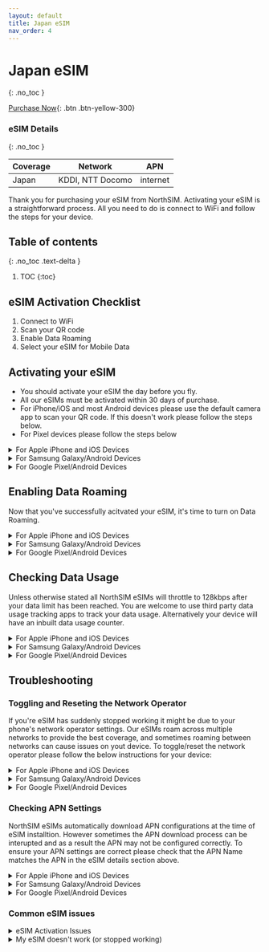 ```yaml
---
layout: default
title: Japan eSIM
nav_order: 4
---
```


# Japan eSIM
{: .no_toc }

[Purchase Now](https://www.northsim.com/product/japan-travel-esim/){: .btn .btn-yellow-300}

### eSIM Details
{: .no_toc }

| Coverage       | Network                     | APN      |
|----------------|-----------------------------|----------|
| Japan          | KDDI, NTT Docomo            | internet |

Thank you for purchasing your eSIM from NorthSIM. Activating your eSIM is a straightforward process. All you need to do is connect to WiFi and follow the steps for your device.

## Table of contents
{: .no_toc .text-delta }

1. TOC
{:toc}

## eSIM Activation Checklist

1. Connect to WiFi
2. Scan your QR code
3. Enable Data Roaming
4. Select your eSIM for Mobile Data

## Activating your eSIM

- You should activate your eSIM the day before you fly. 
- All our eSIMs must be activated within 30 days of purchase.
- For iPhone/iOS and most Android devices please use the default camera app to scan your QR code. If this doesn't work please follow the steps below.
- For Pixel devices please follow the steps below

<details markdown="block">
  <summary>
    For Apple iPhone and iOS Devices
  </summary>

{: .highlight }
Go to Settings > Mobile (Cellular)

![](../../assets/images/iphone-add-esim/1.gif){:width="40%"}

{: .highlight }
Then tap on add an eSIM

![](../../assets/images/iphone-add-esim/2.gif){:width="40%"}

{: .highlight }
Choose the use QR Code option

![](../../assets/images/iphone-add-esim/3.gif){:width="40%"}

{: .highlight }
Scan your QR Code (or enter your QR details manually if you have been given them)

![](../../assets/images/iphone-add-esim/4.gif){:width="40%"}

</details>

<details markdown="block">
  <summary>
    For Samsung Galaxy/Android Devices
  </summary>

{: .highlight }
Go to Settings > Connections

![](../../assets/images/samsung-add-esim/1.gif){:width="40%"}

{: .highlight }
Then tap on SIM Card Manager

![](../../assets/images/samsung-add-esim/2.gif){:width="40%"}

{: .highlight }
Tap on Add Mobile Plan

![](../../assets/images/samsung-add-esim/3.gif){:width="40%"}

{: .highlight }
Tap on Scan Carrier QR Code

![](../../assets/images/samsung-add-esim/4.gif){:width="40%"}

{: .highlight }
Scan your QR Code (or enter your QR details manually if you have been given them)

![](../../assets/images/samsung-add-esim/5.gif){:width="40%"}

</details>


<details markdown="block">
  <summary>
    For Google Pixel/Android Devices
  </summary>

{: .highlight }
  - Go to Settings > Network & Internet
  - Look for the SIMs menu and click the + button
  - Tap on Download a SIM instead
  - Tap Next and follow the instructions
  - Scan your QR code

</details>

## Enabling Data Roaming

Now that you've successfully acitvated your eSIM, it's time to turn on Data Roaming.

<details markdown="block">
  <summary>
    For Apple iPhone and iOS Devices
  </summary>

{: .highlight }
- Go to Settings
- Tap on Mobile
- Tap on the eSIM
- Scroll down and toggle on Data Roaming
</details>

<details markdown="block">
  <summary>
    For Samsung Galaxy/Android Devices
  </summary>

{: .highlight }
- Go To Settings
- Tap on Connections
- Tap on Mobile Networks
- Toggle on Data Roaming

</details>


<details markdown="block">
  <summary>
    For Google Pixel/Android Devices
  </summary>

{: .highlight }
- Go to Settings
- Tap on Network & Internet
- Tap on Internet
- Tap on the eSIM's setting icon (it looks like a gear)
- Toggle Roaming on

</details>

## Checking Data Usage

Unless otherwise stated all NorthSIM eSIMs will throttle to 128kbps after your data limit has been reached. You are welcome to use third party data usage tracking apps to track your data usage. Alternatively your device will have an inbuilt data usage counter.

<details markdown="block">
  <summary>
    For Apple iPhone and iOS Devices
  </summary>

  {: .highlight }
- Go to Settings
- Tap on Mobile
- Scroll down and check the Data Roaming Usage value
</details>

<details markdown="block">
  <summary>
    For Samsung Galaxy/Android Devices
  </summary>

{: .highlight }
- Go To Settings
- Tap on Connections
- Tap on Data Usage
- Check the data usage for your eSIM
</details>

<details markdown="block">
  <summary>
    For Google Pixel/Android Devices
  </summary>

  {: .highlight }
- Go to Settings
- Tap on Network & Internet
- Tap on Internet
- Tap on the eSIM you have installed
- Check your data usage
</details>

## Troubleshooting

### Toggling and Reseting the Network Operator
If you're eSIM has suddenly stopped working it might be due to your phone's network operator settings. Our eSIMs roam across multiple networks to provide the best coverage, and sometimes roaming between networks can cause issues on yout device. To toggle/reset the network operator please follow the below instructions for your device:

<details markdown="block">
  <summary>
    For Apple iPhone and iOS Devices
  </summary>

{: .highlight }

- On North American iPhone Mobile is also known as Cellular
- Go to Settings
- Tap on Mobile or Mobile Data
- Tap on Network Selection
- Toggle on and then off Automatic

</details>

<details markdown="block">
  <summary>
    For Samsung Galaxy/Android Devices
  </summary>

{: .highlight }
- Go To Settings
- Tap on Connections
- Tap on Mobile Networks
- Tap on Network Operators
- Toggle off and then on Select Automatically
</details>

<details markdown="block">
  <summary>
    For Google Pixel/Android Devices
  </summary>

{: .highlight }
- Go to Settings
- Tap on Network & Internet
- Tap on your eSIM
- Tap on Advanced
- Toggle off and then on Automatically Select Network

</details>

### Checking APN Settings

NorthSIM eSIMs automatically download APN configurations at the time of eSIM installtion. However sometimes the APN download process can be interupted and as a result the APN may not be configured correctly. To ensure your APN settings are correct please check that the APN Name matches the APN in the eSIM details section above.

<details markdown="block">
  <summary>
    For Apple iPhone and iOS Devices
  </summary>

{: .highlight }

- Settings > Mobile > Mobile Data Network
- Settings > Mobile Data > Mobile Data Options > Mobile Data Network
- Ensure that the APN Name is set as per eSIM details section above

</details>

<details markdown="block">
  <summary>
    For Samsung Galaxy/Android Devices
  </summary>

{: .highlight }
- Go To Settings
- Tap on Connections
- Tap on Mobile Networks
- Tap on Access Point Names
- Ensure that the APN Name is set as per eSIM details section above

</details>

<details markdown="block">
  <summary>
    For Google Pixel/Android Devices
  </summary>

{: .highlight }
- Go to Settings
- Tap on Network & Internet
- Tap on your eSIM
- Tap on Advanced
- Tap on Access Point Names
- Ensure that the APN Name is set as per eSIM details section above

</details>

### Common eSIM issues

<details markdown="block">
  <summary>
    eSIM Activation Issues
  </summary>

Most eSIM activation issues can be easily resolved by following the below steps:

```mermaid
%%{init: {'theme':'dark'}}%%
flowchart TD;
    A([I've purchased my eSIM]) -.Received QR Code.->  B([Scan QR code]);
    A-.Haven't Received QR code.->B1([Check your Junk/Spam mailbox]);
    B1-.Found my QR code.->B2[Scan QR Code];
    B1-.Still can't find my QR code.->G1([Please scan your QR code again]);
    B-.Successful.->C([Please enable Data Roaming on your eSIM]);
    B-.Unsuccessful.->D([Was there an error message?]);
    D-.Yes.->E([Does the message say the eSIM has already been scanned?]);
    E-.Yes.->F([Check your settings to see if eSIM is already added]);
    E-.No.->G([Please contact support via WhatsApp/Facebook]);
    D-.No.->H([Please scan your QR code again]);
```
</details>

<details markdown="block">
  <summary>
    My eSIM doesn't work (or stopped working)
  </summary>

Most eSIM issues can be resolved easily by following the below steps:

```mermaid
%%{init: {'theme':'dark'}}%%
flowchart TD
    A([My eSIM isn't working])-..->B([Have you successfully scanned the QR Code?]);
    B-.Yes.-> C([Is this the first time you are using the eSIM?]);
    B-.No.->D([Please scan your QR code]);
    C-.Yes.->E([Is data roaming enabled?]);
    C-.No.->F([It was working previously]);
    F-.The eSIM is very slow.->G([Please check your data usage limits]);
    F-.It's not working at all.->H([Please change or toggle network operator]);
    E-..->E1([Is the eSIM selected for Mobile Data?]);
    E1-.->E2([If you've just landed it may take a few minutes to activate]);
    E2-.It's still not working.-E3([Please contact support via WhatsApp/Facebook]);
```
</details>








